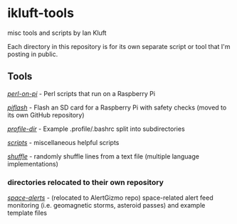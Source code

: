# ikluft-tools

misc tools and scripts by Ian Kluft

Each directory in this repository is for its own separate script or tool that I'm posting in public.

## Tools

[*perl-on-pi*](perl-on-pi/) - Perl scripts that run on a Raspberry Pi

[*piflash*](https://github.com/ikluft/piflash) - Flash an SD card for a Raspberry Pi with safety checks (moved to its own GitHub repository)

[*profile-dir*](profile-dir/) - Example .profile/.bashrc split into subdirectories

[*scripts*](scripts/) - miscellaneous helpful scripts

[*shuffle*](shuffle) - randomly shuffle lines from a text file (multiple language implementations)

### directories relocated to their own repository

[*space-alerts*](https://github.com/ikluft/AlertGizmo) - (relocated to AlertGizmo repo) space-related alert feed monitoring (i.e. geomagnetic storms, asteroid passes) and example template files
